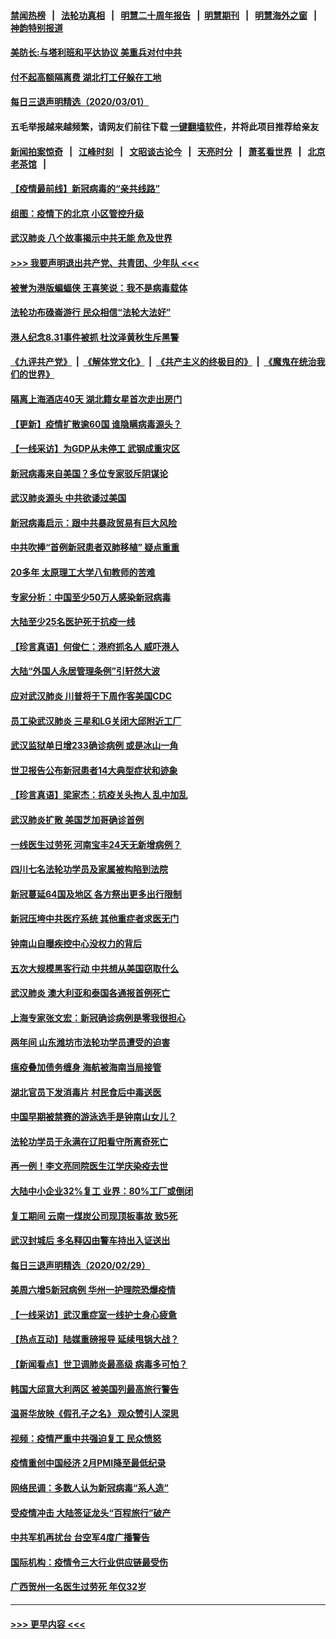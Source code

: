 #### [禁闻热榜](热点新闻.md?=0)  &nbsp;&nbsp;|&nbsp;&nbsp; [法轮功真相](https://github.com/gfw-breaker/truth/blob/master/README.md?=0) &nbsp;&nbsp;|&nbsp;&nbsp; [明慧二十周年报告](https://github.com/gfw-breaker/mh-reports/blob/master/README.md?=0) &nbsp;&nbsp;|&nbsp;&nbsp;[明慧期刊](https://github.com/gfw-breaker/mh-qikan) &nbsp;&nbsp;|&nbsp;&nbsp; [明慧海外之窗](https://github.com/gfw-breaker/mh-news/blob/master/README.md?=0) &nbsp;&nbsp;|&nbsp;&nbsp; [神韵特别报道](https://github.com/gfw-breaker/mh-news/blob/master/shenyun.md?=0)
#### [美防长:与塔利班和平达协议 美重兵对付中共](../pages/nsc413/n11908366.md?t=03021332) 
#### [付不起高额隔离费 湖北打工仔躲在工地](../pages/nsc413/n11907139.md?t=03021332) 
#### [每日三退声明精选（2020/03/01）](../pages/nsc413/n11908451.md?t=03021332) 
#### 五毛举报越来越频繁，请网友们前往下载 [一键翻墙软件](https://github.com/gfw-breaker/ssr-accounts)，并将此项目推荐给亲友
#### [新闻拍案惊奇](https://github.com/gfw-breaker/banned-news/blob/master/pages/link4.md) &nbsp;&nbsp;|&nbsp;&nbsp; [江峰时刻](https://github.com/gfw-breaker/banned-news/blob/master/pages/link4.md) &nbsp;&nbsp;|&nbsp;&nbsp; [文昭谈古论今](https://github.com/gfw-breaker/banned-news/blob/master/pages/link4.md) &nbsp;&nbsp;|&nbsp;&nbsp; [天亮时分](https://github.com/gfw-breaker/banned-news/blob/master/pages/link4.md) &nbsp;&nbsp;|&nbsp;&nbsp; [萧茗看世界](https://github.com/gfw-breaker/banned-news/blob/master/pages/link4.md) &nbsp;&nbsp;|&nbsp;&nbsp; [北京老茶馆](https://github.com/gfw-breaker/banned-news/blob/master/pages/link4.md) &nbsp;&nbsp;|&nbsp;&nbsp; 
#### [【疫情最前线】新冠病毒的“亲共线路”](../pages/nsc413/n11907734.md?t=03021332) 
#### [组图：疫情下的北京 小区管控升级](../pages/nsc413/n11905532.md?t=03021332) 
#### [武汉肺炎 八个故事揭示中共无能 危及世界](../pages/nsc413/n11888055.md?t=03021332) 
#### [>>> 我要声明退出共产党、共青团、少年队 <<<](https://github.com/begood0513/goodnews/blob/master/quit/letter.md) 
#### [被誉为港版蝙蝠侠 王喜笑说：我不是病毒载体](../pages/nsc413/n11907724.md?t=03021332) 
#### [法轮功布碌崙游行 民众相信“法轮大法好”](../pages/nsc413/n11907645.md?t=03021332) 
#### [港人纪念8.31事件被抓 杜汶泽黄秋生斥黑警](../pages/nsc413/n11907574.md?t=03021332) 
#### [《九评共产党》](https://github.com/begood0513/9ping.md/blob/master/README.md) &nbsp;|&nbsp; [《解体党文化》](../../../../jtdwh.md/blob/master/README.md)  &nbsp;|&nbsp; [《共产主义的终极目的》](../../../../gczydzjmd.md/blob/master/README.md) &nbsp;|&nbsp; [《魔鬼在统治我们的世界》](../../../../mgztzwmdsj.md/blob/master/README.md) 
#### [隔离上海酒店40天 湖北籍女星首次走出房门](../pages/nsc413/n11907453.md?t=03021332) 
#### [【更新】疫情扩散逾60国 谁隐瞒病毒源头？](../pages/nsc413/n11890652.md?t=03021332) 
#### [【一线采访】为GDP从未停工 武钢成重灾区](../pages/nsc413/n11907787.md?t=03021332) 
#### [新冠病毒来自美国？多位专家驳斥阴谋论](../pages/nsc413/n11907805.md?t=03021332) 
#### [武汉肺炎源头 中共欲诿过美国](../pages/nsc413/n11907665.md?t=03021332) 
#### [新冠病毒启示：跟中共暴政贸易有巨大风险](../pages/nsc413/n11907718.md?t=03021332) 
#### [中共吹捧“首例新冠患者双肺移植” 疑点重重](../pages/nsc413/n11907615.md?t=03021332) 
#### [20多年 太原理工大学八旬教师的苦难](../pages/nsc413/n11907003.md?t=03021332) 
#### [专家分析：中国至少50万人感染新冠病毒](../pages/nsc413/n11907619.md?t=03021332) 
#### [大陆至少25名医护死于抗疫一线](../pages/nsc413/n11907479.md?t=03021332) 
#### [【珍言真语】何俊仁：港府抓名人 威吓港人](../pages/nsc413/n11907561.md?t=03021332) 
#### [大陆“外国人永居管理条例”引轩然大波](../pages/nsc413/n11907540.md?t=03021332) 
#### [应对武汉肺炎 川普将于下周作客美国CDC](../pages/nsc413/n11907493.md?t=03021332) 
#### [员工染武汉肺炎 三星和LG关闭大邱附近工厂](../pages/nsc413/n11907471.md?t=03021332) 
#### [武汉监狱单日增233确诊病例 或是冰山一角](../pages/nsc413/n11907360.md?t=03021332) 
#### [世卫报告公布新冠患者14大典型症状和迹象](../pages/nsc413/n11907472.md?t=03021332) 
#### [【珍言真语】梁家杰：抗疫关头拘人 乱中加乱](../pages/nsc413/n11907444.md?t=03021332) 
#### [武汉肺炎扩散 美国芝加哥确诊首例](../pages/nsc413/n11907347.md?t=03021332) 
#### [一线医生过劳死 河南宝丰24天无新增病例？](../pages/nsc413/n11907430.md?t=03021332) 
#### [四川七名法轮功学员及家属被构陷到法院](../pages/nsc413/n11907214.md?t=03021332) 
#### [新冠蔓延64国及地区 各方祭出更多出行限制](../pages/nsc413/n11907227.md?t=03021332) 
#### [新冠压垮中共医疗系统 其他重症者求医无门](../pages/nsc413/n11905283.md?t=03021332) 
#### [钟南山自曝疾控中心没权力的背后](../pages/nsc413/n11903401.md?t=03021332) 
#### [五次大规模黑客行动 中共想从美国窃取什么](../pages/nsc413/n11899124.md?t=03021332) 
#### [武汉肺炎 澳大利亚和泰国各通报首例死亡](../pages/nsc413/n11906995.md?t=03021332) 
#### [上海专家张文宏：新冠确诊病例是零我很担心](../pages/nsc413/n11906935.md?t=03021332) 
#### [两年间 山东潍坊市法轮功学员遭受的迫害](../pages/nsc413/n11902878.md?t=03021332) 
#### [瘟疫叠加债务缠身 海航被海南当局接管](../pages/nsc413/n11906466.md?t=03021332) 
#### [湖北官员下发消毒片 村民食后中毒送医](../pages/nsc413/n11906520.md?t=03021332) 
#### [中国早期被禁赛的游泳选手是钟南山女儿？](../pages/nsc413/n11906532.md?t=03021332) 
#### [法轮功学员于永满在辽阳看守所离奇死亡](../pages/nsc413/n11906047.md?t=03021332) 
#### [再一例！李文亮同院医生江学庆染疫去世](../pages/nsc413/n11906396.md?t=03021332) 
#### [大陆中小企业32%复工 业界：80%工厂或倒闭](../pages/nsc413/n11906257.md?t=03021332) 
#### [复工期间 云南一煤炭公司现顶板事故 致5死](../pages/nsc413/n11903190.md?t=03021332) 
#### [武汉封城后 多名释囚由警车持出入证送出](../pages/nsc413/n11906273.md?t=03021332) 
#### [每日三退声明精选（2020/02/29）](../pages/nsc413/n11906228.md?t=03021332) 
#### [美周六增5新冠病例 华州一护理院恐爆疫情](../pages/nsc413/n11905823.md?t=03021332) 
#### [【一线采访】武汉重症室一线护士身心疲惫](../pages/nsc413/n11906089.md?t=03021332) 
#### [【热点互动】陆媒重磅报导 延续甩锅大战？](../pages/nsc413/n11905973.md?t=03021332) 
#### [【新闻看点】世卫调肺炎最高级 病毒多可怕？](../pages/nsc413/n11905498.md?t=03021332) 
#### [韩国大邱意大利两区 被美国列最高旅行警告](../pages/nsc413/n11905944.md?t=03021332) 
#### [温哥华放映《假孔子之名》 观众赞引人深思](../pages/nsc413/n11903970.md?t=03021332) 
#### [视频：疫情严重中共强迫复工 民众愤怒](../pages/nsc413/n11905794.md?t=03021332) 
#### [疫情重创中国经济 2月PMI降至最低纪录](../pages/nsc413/n11905093.md?t=03021332) 
#### [网络民调：多数人认为新冠病毒“系人造”](../pages/nsc413/n11905778.md?t=03021332) 
#### [受疫情冲击 大陆签证龙头“百程旅行”破产](../pages/nsc413/n11905777.md?t=03021332) 
#### [中共军机再扰台 台空军4度广播警告](../pages/nsc413/n11905748.md?t=03021332) 
#### [国际机构：疫情令三大行业供应链最受伤](../pages/nsc413/n11905694.md?t=03021332) 
#### [广西贺州一名医生过劳死 年仅32岁](../pages/nsc413/n11905670.md?t=03021332) 

----
#### [ >>> 更早内容 <<< ](../indexes/nsc413-earlier.md)
